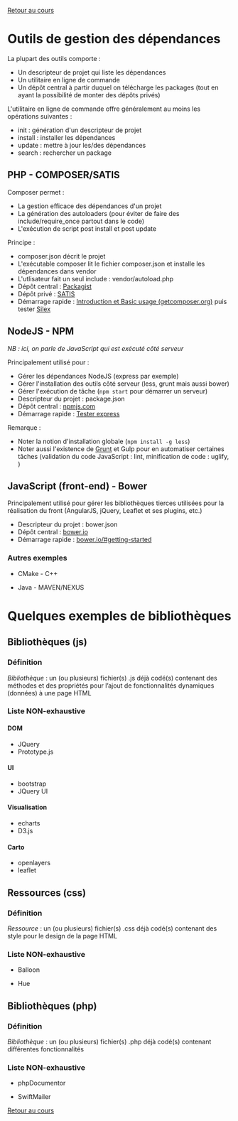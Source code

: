 [Retour au cours](../cours.md)

# Outils de gestion des dépendances

La plupart des outils comporte :

* Un descripteur de projet qui liste les dépendances
* Un utilitaire en ligne de commande
* Un dépôt central à partir duquel on télécharge les packages (tout en ayant la possibilité de monter des dépôts privés)

L'utilitaire en ligne de commande offre généralement au moins les opérations suivantes :

* init : génération d'un descripteur de projet
* install : installer les dépendances
* update : mettre à jour les/des dépendances
* search : rechercher un package

## PHP - COMPOSER/SATIS

Composer permet :

* La gestion efficace des dépendances d'un projet
* La génération des autoloaders (pour éviter de faire des include/require_once partout dans le code)
* L'exécution de script post install et post update

Principe :

* composer.json décrit le projet
* L'exécutable composer lit le fichier composer.json et installe les dépendances dans vendor
* L'utlisateur fait un seul include : vendor/autoload.php
* Dépôt central : [Packagist](https://packagist.org/)
* Dépôt privé : [SATIS](https://github.com/composer/satis)
* Démarrage rapide : [Introduction et Basic usage (getcomposer.org)](https://getcomposer.org/doc/00-intro.md) puis tester [Silex](http://silex.sensiolabs.org/)

## NodeJS - NPM

_NB : ici, on parle de JavaScript qui est exécuté côté serveur_

Principalement utilisé pour :

* Gérer les dépendances NodeJS (express par exemple)
* Gérer l'installation des outils côté serveur (less, grunt mais aussi bower)
* Gérer l'exécution de tâche (`npm start` pour démarrer un serveur)
* Descripteur du projet : package.json
* Dépôt central : [npmjs.com](https://www.npmjs.com/)
* Démarrage rapide : [Tester express](https://www.npmjs.com/package/express)

Remarque :

* Noter la notion d'installation globale (`npm install -g less`)
* Noter aussi l'existence de [Grunt](http://gruntjs.com/getting-started) et Gulp pour en automatiser certaines
tâches (validation du code JavaScript : lint, minification de code : uglify, )

## JavaScript (front-end) - Bower

Principalement utilisé pour gérer les bibliothèques tierces utilisées pour la réalisation du front (AngularJS, jQuery, Leaflet et ses plugins, etc.)

* Descripteur du projet : bower.json
* Dépôt central : [bower.io](http://bower.io/search/)
* Démarrage rapide : [bower.io/#getting-started](http://bower.io/#getting-started)

### Autres exemples

* CMake - C++

* Java - MAVEN/NEXUS

# Quelques exemples de bibliothèques

## Bibliothèques (js)

### Définition

_Bibliothèque_ : un (ou plusieurs) fichier(s) .js déjà codé(s) contenant des méthodes et des propriétés pour l’ajout de fonctionnalités dynamiques (données) à une page HTML

### Liste NON-exhaustive

#### DOM

* JQuery
* Prototype.js

#### UI

* bootstrap
* JQuery UI

#### Visualisation

* echarts
* D3.js

#### Carto

* openlayers
* leaflet

## Ressources (css)

### Définition

_Ressource_ : un (ou plusieurs) fichier(s) .css déjà codé(s) contenant des style pour le design de la page HTML

### Liste NON-exhaustive

* Balloon

* Hue

## Bibliothèques (php)

### Définition

_Bibliothèque_ : un (ou plusieurs) fichier(s) .php déjà codé(s) contenant différentes fonctionnalités

### Liste NON-exhaustive

* phpDocumentor

* SwiftMailer

[Retour au cours](../cours.md)
